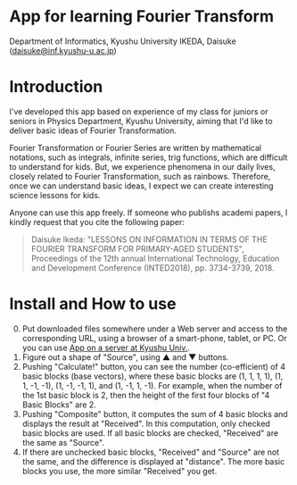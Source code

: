 App for learning Fourier Transform
===============
Department of Informatics, Kyushu University 
IKEDA, Daisuke (daisuke@inf.kyushu-u.ac.jp)

# Introduction
I've developed this app based on experience of my class for
juniors or seniors in Physics Department, Kyushu University,
aiming that I'd like to deliver basic ideas of Fourier Transformation.

Fourier Transformation or Fourier Series are written by mathematical notations,
such as integrals, infinite series, trig functions,
which are difficult to understand for kids.
But, we experience  phenomena in our daily lives, closely related to Fourier Transformation,  such as rainbows. 
Therefore, once we can understand basic ideas, I expect we can create interesting
science lessons for kids.

Anyone can use this app freely. If someone who publishs academi papers, I kindly request that you cite the following paper:
> Daisuke Ikeda: "LESSONS ON INFORMATION IN TERMS OF THE FOURIER TRANSFORM FOR PRIMARY-AGED STUDENTS", Proceedings of the 12th annual International Technology, Education and Development Conference (INTED2018), pp. 3734-3739, 2018.

# Install and How to use
0. Put downloaded files somewhere under a Web server and access to the corresponding URL, using a browser of a smart-phone, tablet, or PC. Or you can use [App on a server at Kyushu Univ.](http://ikeike.i.kyushu-u.ac.jp/fourier.html).
1. Figure out a shape of "Source", using ▲ and ▼ buttons.
2. Pushing "Calculate!" button, you can see the number (co-efficient) of 4 basic blocks (base vectors), where these basic blocks are (1, 1, 1, 1), (1, 1, -1, -1), (1, -1, -1, 1), and (1, -1, 1, -1). For example, when the number of the 1st basic block is 2, then the height of the first four blocks of "4 Basic Blocks" are 2.
3. Pushing "Composite" button, it computes the sum of 4 basic blocks and displays the result at "Received". In this computation, only checked basic blocks are used. If all basic blocks are checked, "Received" are the same as "Source".
4. If there are unchecked basic blocks, "Received" and "Source" are not the same, and the difference is displayed at "distance". The more basic blocks you use, the more similar "Received" you get.
